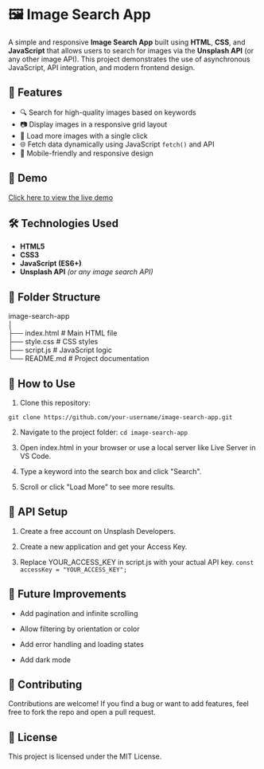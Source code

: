 # 🖼️ Image Search App

A simple and responsive **Image Search App** built using **HTML**, **CSS**, and **JavaScript** that allows users to search for images via the **Unsplash API** (or any other image API). This project demonstrates the use of asynchronous JavaScript, API integration, and modern frontend design.

## 🚀 Features

- 🔍 Search for high-quality images based on keywords  
- 📷 Display images in a responsive grid layout  
- 🔄 Load more images with a single click  
- 🌐 Fetch data dynamically using JavaScript `fetch()` and API  
- 📱 Mobile-friendly and responsive design

## 📸 Demo

[Click here to view the live demo](https://github.com/Amohanta0019/Image-Search-App-in-html-css-js/tree/main) 

## 🛠️ Technologies Used

- **HTML5**  
- **CSS3**  
- **JavaScript (ES6+)**  
- **Unsplash API** *(or any image search API)*

## 📁 Folder Structure
image-search-app<br>
│<br>
├── index.html # Main HTML file<br>
├── style.css # CSS styles<br>
├── script.js # JavaScript logic<br>
└── README.md # Project documentation<br>

## 🔧 How to Use

1. Clone this repository:

`git clone https://github.com/your-username/image-search-app.git`

2. Navigate to the project folder:
`cd image-search-app`

3. Open index.html in your browser or use a local server like Live Server in VS Code.

4. Type a keyword into the search box and click "Search".

5. Scroll or click "Load More" to see more results.

## 🔑 API Setup
1. Create a free account on Unsplash Developers.

2. Create a new application and get your Access Key.

3. Replace YOUR_ACCESS_KEY in script.js with your actual API key.
`const accessKey = "YOUR_ACCESS_KEY";`

## 📌 Future Improvements
- Add pagination and infinite scrolling

- Allow filtering by orientation or color

- Add error handling and loading states

- Add dark mode

## 🤝 Contributing
Contributions are welcome! If you find a bug or want to add features, feel free to fork the repo and open a pull request.

## 📄 License
This project is licensed under the MIT License.
